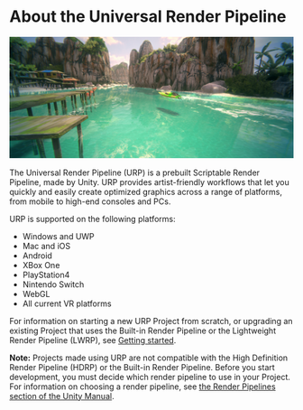 # About the Universal Render Pipeline

![Universal Render Pipeline in action](Images/AssetShots/Beauty/Overview.png)

The Universal Render Pipeline (URP) is a prebuilt Scriptable Render Pipeline, made by Unity. URP provides artist-friendly workflows that let you quickly and easily create optimized graphics across a range of platforms, from mobile to high-end consoles and PCs.

URP is supported on the following platforms:
* Windows and UWP
* Mac and iOS
* Android
* XBox One
* PlayStation4
* Nintendo Switch
* WebGL
* All current VR platforms

For information on starting a new URP Project from scratch, or upgrading an existing Project that uses the Built-in Render Pipeline or the Lightweight Render Pipeline (LWRP), see [Getting started](InstallingAndConfiguringURP.md).

**Note:** Projects made using URP are not compatible with the High Definition Render Pipeline (HDRP) or the Built-in Render Pipeline. Before you start development, you must decide which render pipeline to use in your Project. For information on choosing a render pipeline, see [the Render Pipelines section of the Unity Manual](https://docs.unity3d.com/2019.3/Documentation/Manual/render-pipelines.html).